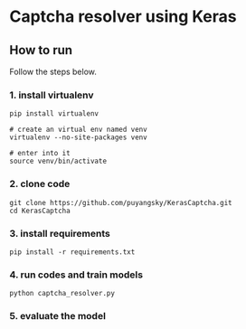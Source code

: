 # Captcha resolver using Keras

## How to run

Follow the steps below.
### 1. install virtualenv

    pip install virtualenv

    # create an virtual env named venv
	virtualenv --no-site-packages venv
	
	# enter into it
	source venv/bin/activate
	
### 2. clone code

    git clone https://github.com/puyangsky/KerasCaptcha.git
    cd KerasCaptcha
    
### 3. install requirements

    pip install -r requirements.txt
 
### 4. run codes and train models

    python captcha_resolver.py
    
### 5. evaluate the model

    